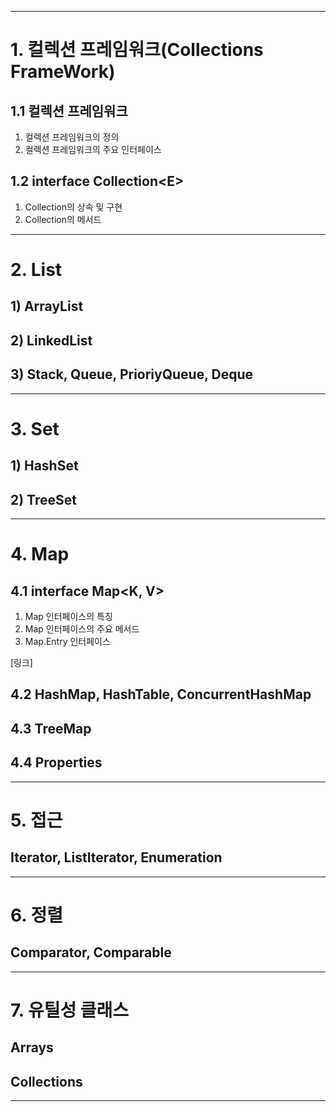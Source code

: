 
---

# 1. 컬렉션 프레임워크(Collections FrameWork)

## 1.1 컬렉션 프레임워크
1. 컬렉션 프레임워크의 정의
2. 컬렉션 프레임워크의 주요 인터페이스

## 1.2 interface Collection\<E>
1. Collection<E>의 상속 및 구현
2. Collection<E>의 메서드

---

# 2. List

## 1) ArrayList
## 2) LinkedList
## 3) Stack, Queue, PrioriyQueue, Deque

---

# 3. Set

## 1) HashSet
## 2) TreeSet

---

# 4. Map

## 4.1 interface Map<K, V>
1. Map 인터페이스의 특징
2. Map 인터페이스의 주요 메서드
3. Map.Entry 인터페이스

[링크]

## 4.2 HashMap, HashTable, ConcurrentHashMap
## 4.3 TreeMap
## 4.4 Properties

---

# 5. 접근
## Iterator, ListIterator, Enumeration

---

# 6. 정렬

## Comparator, Comparable

---

# 7. 유틸성 클래스

## Arrays
## Collections

---